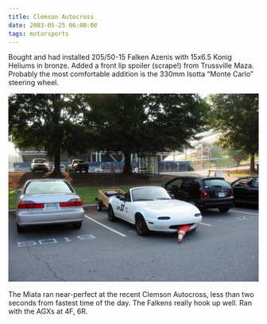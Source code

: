 ```yaml
---
title: Clemson Autocross
date: 2003-05-25 06:00:00
tags: motorsports
---
```


Bought and had installed 205/50-15 Falken Azenis with 15x6.5 Konig Heliums in bronze. Added a front lip spoiler (scrape!) from Trussville Maza. Probably the most comfortable addition is the 330mm Isotta “Monte Carlo” steering wheel.

![Cone Eater](/assets/photos/miata/cone_cob_pipe.jpg)

The Miata ran near-perfect at the recent Clemson Autocross, less than two seconds from fastest time of the day.  The Falkens really hook up well.  Ran with the AGXs at 4F, 6R.
